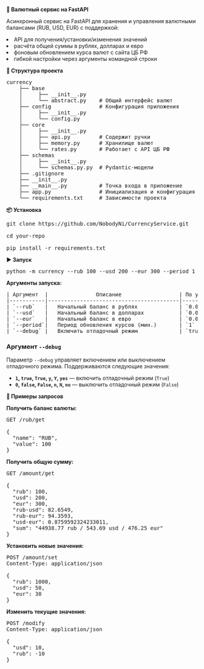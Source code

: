 <strong>💱 Валютный сервис на FastAPI </strong>

Асинхронный сервис на FastAPI для хранения и управления валютными балансами (RUB, USD, EUR) с поддержкой:

<li>API для получения/установки/изменения значений</li>

<li>расчёта общей суммы в рублях, долларах и евро</li>

<li>фоновым обновлением курса валют с сайта ЦБ РФ</li>

<li>гибкой настройки через аргументы командной строки</li>

<strong>📂 Структура проекта</strong>

<pre>
currency
    ├── base
    │     ├── __init__.py
    │     └── abstract.py    # Общий интерфейс валют
    ├── config               # Конфигурация приложения
    │     ├── __init__.py   
    │     └── config.py
    ├── core
    │     ├── __init__.py
    │     ├── api.py         # Содержит ручки
    │     ├── memory.py      # Хранилище валют
    │     └── rates.py       # Работает с API ЦБ РФ
    ├── schemas
    │     ├── __init__.py     
    │     └── schemas.py.py  # Pydantic-модели
    ├── .gitignore          
    ├── __init__.py
    ├── __main__.py          # Точка входа в приложение
    ├── app.py               # Инициализация и конфигурация приложения
    └── requirements.txt     # Зависимости проекта
</pre>

<strong>📦 Установка</strong>
<pre>
git clone https://github.com/NobodyNi/CurrencyService.git

cd your-repo

pip install -r requirements.txt
</pre>

<strong>▶️ Запуск</strong>
<pre>
python -m currency --rub 100 --usd 200 --eur 300 --period 1 --debug false
</pre>

<strong>Аргументы запуска:</strong>
<pre>
| Аргумент  |               Описание                  | По умолчанию |
|-----------|-----------------------------------------|--------------|
| `--rub`   |   Начальный баланс в рублях             | `0.0`        |
| `--usd`   |   Начальный баланс в долларах           | `0.0`        |
| `--eur`   |   Начальный баланс в евро               | `0.0`        |
| `--period`|   Период обновления курсов (мин.)       | `1`          |
| `--debug` |   Включить отладочный режим             | `true`       |
</pre>

### Аргумент `--debug`

Параметр `--debug` управляет включением или выключением отладочного режима. Поддерживаются следующие значения:

- **`1`, `true`, `True`, `y`, `Y`, `yes`** — включить отладочный режим (`True`)
- **`0`, `false`, `False`, `n`, `N`, `no`** — выключить отладочный режим (`False`)

<strong>🔗 Примеры запросов</strong>

<strong>Получить баланс валюты:</strong>
<pre>
GET /rub/get

{
  "name": "RUB",
  "value": 100
}
</pre>

<strong>Получить общую сумму:</strong>
<pre>
GET /amount/get

{
  "rub": 100,
  "usd": 200,
  "eur": 300,
  "rub-usd": 82.6549,
  "rub-eur": 94.3593,
  "usd-eur": 0.8759592324233011,
  "sum": "44938.77 rub / 543.69 usd / 476.25 eur"
}
</pre>

<strong>Установить новые значения:</strong>
<pre>
POST /amount/set
Content-Type: application/json

{
  "rub": 1000,
  "usd": 50,
  "eur": 30
}
</pre>

<strong>Изменить текущие значения:</strong>
<pre>
POST /modify
Content-Type: application/json

{
  "usd": 10,
  "rub": -10
}
</pre>